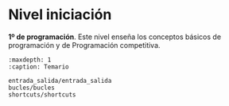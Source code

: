 
# Nivel iniciación

**1º de programación**.
Este nivel enseña los conceptos básicos de programación y de Programación competitiva.

```{toctree}
:maxdepth: 1
:caption: Temario

entrada_salida/entrada_salida
bucles/bucles
shortcuts/shortcuts
```
